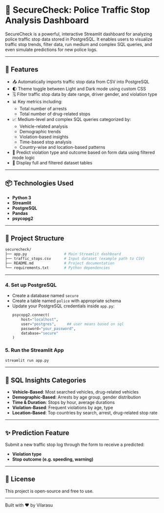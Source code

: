 
# 🚨 SecureCheck: Police Traffic Stop Analysis Dashboard

SecureCheck is a powerful, interactive Streamlit dashboard for analyzing police traffic stop data stored in PostgreSQL. It enables users to visualize traffic stop trends, filter data, run medium and complex SQL queries, and even simulate predictions for new police logs.

---

## 🧰 Features

- 📤 Automatically imports traffic stop data from CSV into PostgreSQL
- 🌓 Theme toggle between Light and Dark mode using custom CSS
- 🗓️ Filter traffic stop data by date range, driver gender, and violation type
- 📊 Key metrics including:
  - Total number of arrests
  - Total number of drug-related stops
- 📈 Medium-level and complex SQL queries categorized by:
  - Vehicle-related analysis
  - Demographic trends
  - Violation-based insights
  - Time-based stop analysis
  - Country-wise and location-based patterns
- 🤖 Predict violation type and outcome based on form data using filtered mode logic
- 📄 Display full and filtered dataset tables

---

## 📦 Technologies Used

- **Python 3**
- **Streamlit**
- **PostgreSQL**
- **Pandas**
- **psycopg2**

---

## 📁 Project Structure

```bash
securecheck/
├── app.py                 # Main Streamlit dashboard
├── traffic_stops.csv      # Input dataset (example path to CSV)
├── README.md              # Project documentation
└── requirements.txt       # Python dependencies
```

---

### 4. Set up PostgreSQL

- Create a database named `secure`
- Create a table named `police` with appropriate schema
- Update your PostgreSQL credentials inside `app.py`:
  ```python
  psycopg2.connect(
      host="localhost",
      user="postgres",     ## user means based on sql
      password="your_password",
      database="secure"
  )
  ```

### 5. Run the Streamlit App

```bash
streamlit run app.py
```

---

## 🧪 SQL Insights Categories

- **Vehicle-Based**: Most searched vehicles, drug-related vehicles
- **Demographic-Based**: Arrests by age group, gender distribution
- **Time & Duration**: Stops by hour, average durations
- **Violation-Based**: Frequent violations by age, type
- **Location-Based**: Top countries by search, arrest, drug-related stop rate

---

## ✨ Prediction Feature

Submit a new traffic stop log through the form to receive a predicted:
- **Violation type**
- **Stop outcome (e.g.  speeding, warning)**

---

## 📜 License

This project is open-source and free to use.

---

Built with ❤️ by Vilarasu
